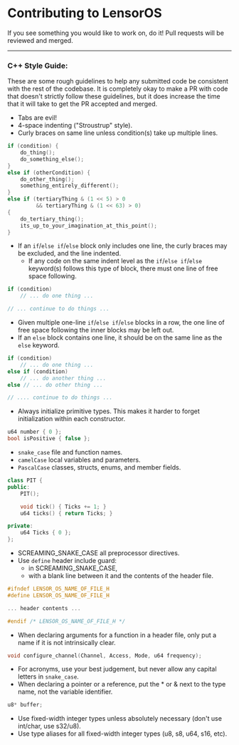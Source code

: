 # Contributing to LensorOS
If you see something you would like to work on, do it! Pull requests will be reviewed and merged.

---

### C++ Style Guide:
These are some rough guidelines to help any submitted code be consistent with the rest of the codebase. It is completely okay to make a PR with code that doesn't strictly follow these guidelines, but it does increase the time that it will take to get the PR accepted and merged.

- Tabs are evil!
- 4-space indenting ("Stroustrup" style).
- Curly braces on same line unless condition(s) take up multiple lines.
```cpp
if (condition) {
    do_thing();
    do_something_else();
}
else if (otherCondition) {
    do_other_thing();
    something_entirely_different();
}
else if (tertiaryThing & (1 << 5) > 0
         && tertiaryThing & (1 << 63) > 0)
{
    do_tertiary_thing();
    its_up_to_your_imagination_at_this_point();
}
```
- If an `if`/`else if`/`else` block only includes one line, the curly braces may be excluded, and the line indented.
  - If any code on the same indent level as the `if`/`else if`/`else` keyword(s) follows this type of block, there must one line of free space following.
```cpp
if (condition)
    // ... do one thing ...

// ... continue to do things ...
```
- Given multiple one-line `if`/`else if`/`else` blocks in a row, the one line of free space following the inner blocks may be left out.
- If an `else` block contains one line, it should be on the same line as the `else` keyword.
```cpp
if (condition)
    // ... do one thing ...
else if (condition)
    // ... do another thing ...
else // ... do other thing ...

// .... continue to do things ...
```
- Always initialize primitive types. This makes it harder to forget initialization within each constructor.
```cpp
u64 number { 0 };
bool isPositive { false };
```
- `snake_case` file and function names.
- `camelCase` local variables and parameters.
- `PascalCase` classes, structs, enums, and member fields.
```cpp
class PIT {
public:
    PIT();

    void tick() { Ticks += 1; }
    u64 ticks() { return Ticks; }

private:
    u64 Ticks { 0 };
};
```
- SCREAMING_SNAKE_CASE all preprocessor directives.
- Use `define` header include guard:
  - in SCREAMING_SNAKE_CASE,
  - with a blank line between it and the contents of the header file.
```cpp
#ifndef LENSOR_OS_NAME_OF_FILE_H
#define LENSOR_OS_NAME_OF_FILE_H

... header contents ...

#endif /* LENSOR_OS_NAME_OF_FILE_H */
```
- When declaring arguments for a function in a header file, only put a name if it is not intrinsically clear.
```cpp
void configure_channel(Channel, Access, Mode, u64 frequency);
```
- For acronyms, use your best judgement, but never allow any capital letters in `snake_case`.
- When declaring a pointer or a reference, put the * or & next to the type name, not the variable identifier.
```cpp
u8* buffer;
```
- Use fixed-width integer types unless absolutely necessary (don't use int/char, use s32/u8).
- Use type aliases for all fixed-width integer types (u8, s8, u64, s16, etc).
